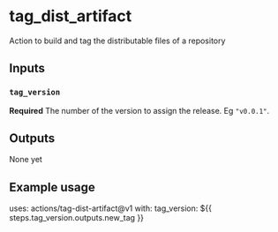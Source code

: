 # tag_dist_artifact
Action to build and tag the distributable files of a repository

## Inputs

### `tag_version`

**Required** The number of the version to assign the release. Eg `"v0.0.1"`.

## Outputs
 None yet

## Example usage

uses: actions/tag-dist-artifact@v1
with:
  tag_version: ${{ steps.tag_version.outputs.new_tag }}